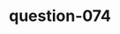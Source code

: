 ---
layout: question
title: question-074
number: 074
question: For what reason might you choose not to go to a new restaurant, even after someone recommended it to you?
answer1: Bad reviews online | 33
answer2: Too expensive/Budget | 21
answer3: Too far away | 16
answer4: Don't trust recommender | 15 
answer5: No babysitter | 7
answer6: Not like cuisine | 5
answer7: Bad part of town | 3
answer8:
answer9:
answer10:
---